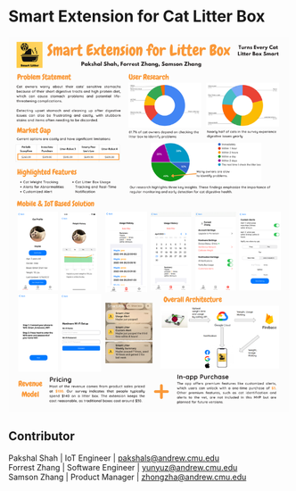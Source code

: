 # Smart Extension for Cat Litter Box

![alt text](17781_Final_Post.png)

## Contributor
Pakshal Shah | IoT Engineer | pakshals@andrew.cmu.edu\
Forrest Zhang | Software Engineer | yunyuz@andrew.cmu.edu\
Samson Zhang | Product Manager | zhongzha@andrew.cmu.edu
